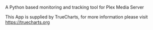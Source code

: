 
A Python based monitoring and tracking tool for Plex Media Server

This App is supplied by TrueCharts, for more information please visit https://truecharts.org

